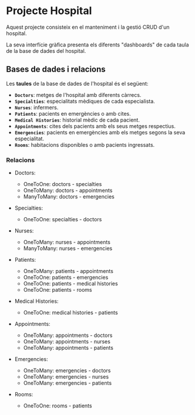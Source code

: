 # Projecte Hospital
Aquest projecte consisteix en el manteniment i la gestió CRUD d'un hospital.

La seva interfície gràfica presenta els diferents "dashboards" de cada taula de la base de dades del hospital.

## Bases de dades i relacions
Les **taules** de la base de dades de l'hospital és el següent:

- **`Doctors`**: metges de l'hospital amb diferents càrrecs.
- **`Specialties`**: especialitats mèdiques de cada especialista.
- **`Nurses`**: infermers.
- **`Patients`**: pacients en emergències o amb cites.
- **`Medical Histories`**: historial mèdic de cada pacient.
- **`Appointments`**: cites dels pacients amb els seus metges respectius.
- **`Emergencies`**: pacients en emergències amb els metges segons la seva especialitat.
- **`Rooms`**: habitacions disponibles o amb pacients ingressats.

### Relacions
- Doctors:
    - OneToOne: doctors - specialties
    - OneToMany: doctors - appointments
    - ManyToMany: doctors - emergencies

- Specialties:
    - OneToOne: specialties - doctors

- Nurses:
    - OneToMany: nurses - appointments
    - ManyToMany: nurses - emergencies

- Patients:
    - OneToMany: patients - appointments
    - OneToOne: patients - emergencies
    - OneToOne: patients - medical histories
    - OneToOne: patients - rooms

- Medical Histories:
    - OneToOne: medical histories - patients

- Appointments:
    - OneToMany: appointments - doctors
    - OneToMany: appointments - nurses
    - OneToMany: appointments - patients

- Emergencies:
    - OneToMany: emergencies - doctors
    - OneToMany: emergencies - nurses
    - OneToMany: emergencies - patients

- Rooms:    
    - OneToOne: rooms - patients
